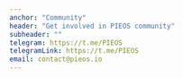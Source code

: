 ```yaml
---
anchor: "Community"
header: "Get involved in PIEOS community"
subheader: ""
telegram: https://t.me/PIEOS
telegramLink: https://t.me/PIEOS
email: contact@pieos.io
---
```

